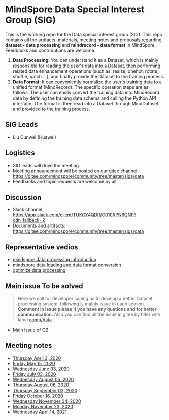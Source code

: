 # MindSpore Data Special Interest Group (SIG)

This is the working repo for the Data special interest group (SIG). This repo contains all the artifacts, materials, meeting notes and proposals regarding **dataset - data processing** and **mindrecord - data format** in MindSpore. Feedbacks and contributions are welcome.

1. **Data Processing**: You can understand it as a Dataset, which is mainly responsible for reading the user's data into a Dataset, then performing related data enhancement operations (such as: resize, onehot, rotate, shuffle, batch ...), and finally provide the Dataset to the training process.
2. **Data Format**: It can conveniently normalize the user's training data to a unified format (MindRecord). The specific operation steps are as follows: The user can easily convert the training data into MindRecord data by defining the training data schema and calling the Python API interface. The format is then read into a Dataset through MindDataset and provided to the training process.

## SIG Leads

* Liu Cunwei (Huawei)

## Logistics

* SIG leads will drive the meeting.
* Meeting announcement will be posted on our gitee channel: <https://gitee.com/mindspore/community/tree/master/sigs/data>
* Feedbacks and topic requests are welcome by all.

## Discussion

* Slack channel: <https://app.slack.com/client/TUKCY4QDR/C010RPN6QNP?cdn_fallback=2>
* Documents and artifacts: <https://gitee.com/mindspore/community/tree/master/sigs/data>

## Representative vedios

* [mindspore data processing introduction](https://www.bilibili.com/video/BV1RZ4y1W7FL)
* [mindspore data loading and data format conversion](https://www.mindspore.cn/tutorial/training/zh-CN/master/quick_start/quick_video/loading_the_dataset_and_converting_data_format.html)
* [optimize data processing](https://www.mindspore.cn/tutorial/training/zh-CN/master/quick_start/quick_video/optimize_data_processing.html)

## Main issue To be solved

> Here we call for developer joining us to develop a better Dataset processing system, following is mainly issue in each season.<br>
> **Comment in issue please if you have any quetions and for better communication**.
> Also you can find all the issue in gitee by filter with label [comp/data](https://gitee.com/mindspore/mindspore/issues?assignee_id=&author_id=&branch=&collaborator_ids=&issue_search=&label_ids=58023093&label_text=comp/data&milestone_id=&program_id=&scope=&sort=&state=open)

* [Main issue of Q2](https://gitee.com/mindspore/mindspore/issues/I3MXRO)

## Meeting notes

* [Thursday April 2, 2020](./meetings/001-20200402.md)
* [Friday May 15, 2020](./meetings/002-20200515.md)
* [Wednesday June 03, 2020](./meetings/003-20200603.md)
* [Friday July 03, 2020](./meetings/004-20200703.md)
* [Wednesday August 05, 2020](./meetings/005-20200805.md)
* [Thursday August 06, 2020](./meetings/006-20200806.md)
* [Thursday September 03, 2020](./meetings/007-20200903.md)
* [Friday October 16, 2020](./meetings/008-20201016.md)
* [Wednesday November 04, 2020](./meetings/009-20201104.md)
* [Monday November 23, 2020](./meetings/010-20201123.md)
* [Wednesday April 14, 2021](./meetings/011-20210414.md)

